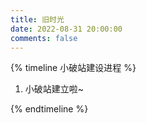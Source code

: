 ```yaml
---
title: 旧时光
date: 2022-08-31 20:00:00
comments: false
---
```


{% timeline 小破站建设进程 %}

<!-- timeline 2023-6-4-->

1. 小破站建立啦~

<!-- endtimeline -->


{% endtimeline %}
